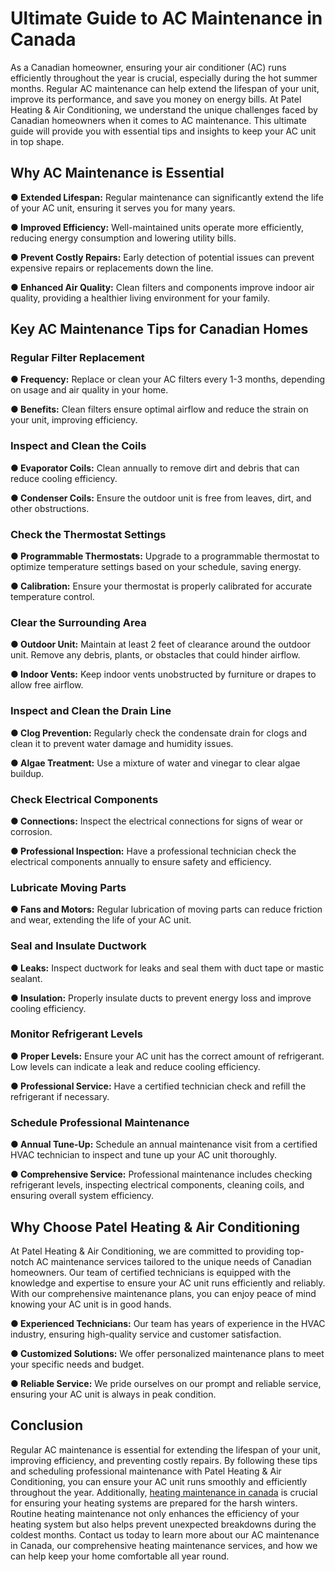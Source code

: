 # Ultimate Guide to AC Maintenance in Canada

As a Canadian homeowner, ensuring your air conditioner (AC) runs efficiently throughout the year is crucial, especially during the hot summer months. Regular AC maintenance can help extend the lifespan of your unit, improve its performance, and save you money on energy bills. At Patel Heating & Air Conditioning, we understand the unique challenges faced by Canadian homeowners when it comes to AC maintenance. This ultimate guide will provide you with essential tips and insights to keep your AC unit in top shape.

## Why AC Maintenance is Essential

**● Extended Lifespan:** Regular maintenance can significantly extend the life of your AC unit, ensuring it serves you for many years.

**● Improved Efficiency:** Well-maintained units operate more efficiently, reducing energy consumption and lowering utility bills.

**● Prevent Costly Repairs:** Early detection of potential issues can prevent expensive repairs or replacements down the line.

**● Enhanced Air Quality:** Clean filters and components improve indoor air quality, providing a healthier living environment for your family.

## Key AC Maintenance Tips for Canadian Homes

### Regular Filter Replacement

**● Frequency:** Replace or clean your AC filters every 1-3 months, depending on usage and air quality in your home.

**● Benefits:** Clean filters ensure optimal airflow and reduce the strain on your unit, improving efficiency.

### Inspect and Clean the Coils

**● Evaporator Coils:** Clean annually to remove dirt and debris that can reduce cooling efficiency.

**● Condenser Coils:** Ensure the outdoor unit is free from leaves, dirt, and other obstructions.

### Check the Thermostat Settings

**● Programmable Thermostats:** Upgrade to a programmable thermostat to optimize temperature settings based on your schedule, saving energy.

**● Calibration:** Ensure your thermostat is properly calibrated for accurate temperature control.

### Clear the Surrounding Area

**● Outdoor Unit:** Maintain at least 2 feet of clearance around the outdoor unit. Remove any debris, plants, or obstacles that could hinder airflow.

**● Indoor Vents:** Keep indoor vents unobstructed by furniture or drapes to allow free airflow.

### Inspect and Clean the Drain Line

**● Clog Prevention:** Regularly check the condensate drain for clogs and clean it to prevent water damage and humidity issues.

**● Algae Treatment:** Use a mixture of water and vinegar to clear algae buildup.

### Check Electrical Components

**● Connections:** Inspect the electrical connections for signs of wear or corrosion.

**● Professional Inspection:** Have a professional technician check the electrical components annually to ensure safety and efficiency.

### Lubricate Moving Parts

**● Fans and Motors:** Regular lubrication of moving parts can reduce friction and wear, extending the life of your AC unit.

### Seal and Insulate Ductwork

**● Leaks:** Inspect ductwork for leaks and seal them with duct tape or mastic sealant.

**● Insulation:** Properly insulate ducts to prevent energy loss and improve cooling efficiency.

### Monitor Refrigerant Levels

**● Proper Levels:** Ensure your AC unit has the correct amount of refrigerant. Low levels can indicate a leak and reduce cooling efficiency.

**● Professional Service:** Have a certified technician check and refill the refrigerant if necessary.

### Schedule Professional Maintenance

**● Annual Tune-Up:** Schedule an annual maintenance visit from a certified HVAC technician to inspect and tune up your AC unit thoroughly.

**● Comprehensive Service:** Professional maintenance includes checking refrigerant levels, inspecting electrical components, cleaning coils, and ensuring overall system efficiency.

## Why Choose Patel Heating & Air Conditioning

At Patel Heating & Air Conditioning, we are committed to providing top-notch AC maintenance services tailored to the unique needs of Canadian homeowners. Our team of certified technicians is equipped with the knowledge and expertise to ensure your AC unit runs efficiently and reliably. With our comprehensive maintenance plans, you can enjoy peace of mind knowing your AC unit is in good hands.

**● Experienced Technicians:** Our team has years of experience in the HVAC industry, ensuring high-quality service and customer satisfaction.

**● Customized Solutions:** We offer personalized maintenance plans to meet your specific needs and budget.

**● Reliable Service:** We pride ourselves on our prompt and reliable service, ensuring your AC unit is always in peak condition.

## Conclusion

Regular AC maintenance is essential for extending the lifespan of your unit, improving efficiency, and preventing costly repairs. By following these tips and scheduling professional maintenance with Patel Heating & Air Conditioning, you can ensure your AC unit runs smoothly and efficiently throughout the year. Additionally, [heating maintenance in canada](https://www.patelheating.ca/) is crucial for ensuring your heating systems are prepared for the harsh winters. Routine heating maintenance not only enhances the efficiency of your heating system but also helps prevent unexpected breakdowns during the coldest months. Contact us today to learn more about our AC maintenance in Canada, our comprehensive heating maintenance services, and how we can help keep your home comfortable all year round.
